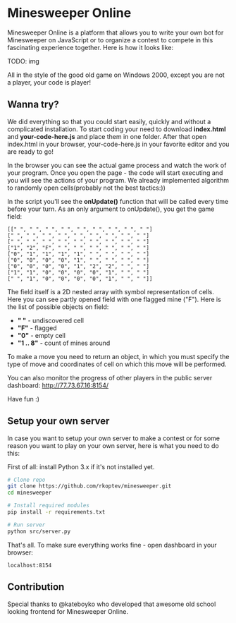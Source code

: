 Minesweeper Online
==================

Minesweeper Online is a platform that allows you to write your own bot for Minesweeper on JavaScript or to organize a contest to compete in this fascinating experience together. Here is how it looks like:

TODO: img

All in the style of the good old game on Windows 2000, except you are not a player, your code is player!

## Wanna try?
We did everything so that you could start easily, quickly and without a complicated installation. To start coding your need to download **index.html** and **your-code-here.js** and place them in one folder. After that open index.html in your browser, your-code-here.js in your favorite editor and you are ready to go!

In the browser you can see the actual game process and watch the work of your program. Once you open the page - the code will start executing and you will see the actions of your program. We already implemented algorithm to randomly open cells(probably not the best tactics:))

In the script you'll see the **onUpdate()** function that will be called every time before your turn. As an only argument to onUpdate(), you get the game field: 
```
[[" ", " ", " ", " ", " ", " ", " ", " ", " "]
[" ", " ", " ", " ", " ", " ", " ", " ", " "]
[" ", " ", " ", " ", " ", " ", " ", " ", " "]
["1", "2", "F", " ", " ", " ", " ", " ", " "]
["0", "1", "1", "1", "1", " ", " ", " ", " "]
["0", "0", "0", "0", "1", " ", " ", " ", " "]
["0", "0", "0", "0", "1", "2", "2", " ", " "]
["1", "1", "0", "0", "0", "0", "1", " ", " "]
[" ", "1", "0", "0", "0", "0", "1", " ", " "]]
```
The field itself is a 2D nested array with symbol representation of cells. Here you can see partly opened field with one flagged mine ("F"). Here is the list of possible objects on field:
- __" "__ - undiscovered cell
- __"F"__ - flagged
- __"0"__ - empty cell
- __"1 .. 8"__ - count of mines around

To make a move you need to return an object, in which you must specify the type of move and coordinates of cell on which this move will be performed. 

You can also monitor the progress of other players in the public server dashboard: http://77.73.67.16:8154/

Have fun :)

## Setup your own server
In case you want to setup your own server to make a contest or for some reason you want to play on your own server, here is what you need to do this:

First of all: install Python 3.x if it's not installed yet.
```bash
# Clone repo
git clone https://github.com/rkoptev/minesweeper.git
cd minesweeper

# Install required modules
pip install -r requirements.txt

# Run server
python src/server.py
```

That's all. To make sure everything works fine - open dashboard in your browser:
```
localhost:8154
```

## Contribution
Special thanks to @kateboyko who developed that awesome old school looking frontend for Minesweeper Online.
